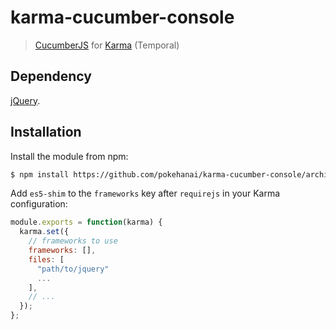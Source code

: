 karma-cucumber-console
======================

> [CucumberJS][] for [Karma][] (Temporal)

[CucumberJS]: https://github.com/cucumber/cucumber-js
[karma]:    http://karma-runner.github.io

Dependency
----------

[jQuery](http://jquery.com/).

Installation
------------

Install the module from npm:

```sh
$ npm install https://github.com/pokehanai/karma-cucumber-console/archive/v0.0.1.tar.gz
```

Add `es5-shim` to the `frameworks` key after `requirejs` in your Karma configuration:

```js
module.exports = function(karma) {
  karma.set({
    // frameworks to use
    frameworks: [],
	files: [
	  "path/to/jquery"
	  ...
	],
    // ...
  });
};
```
